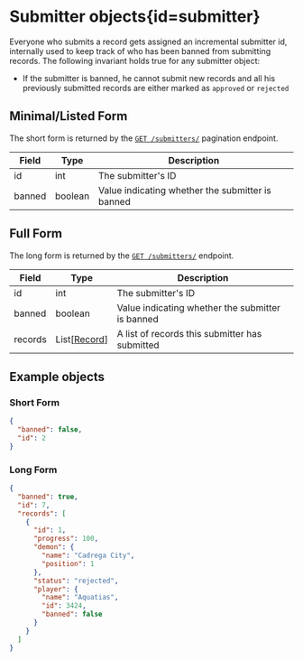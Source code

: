 <div class='panel fade js-scroll-anim' data-anim='fade'>

# Submitter objects{id=submitter}

Everyone who submits a record gets assigned an incremental submitter id, internally used to keep track of who has been banned from submitting records. The following invariant holds true for any submitter object:

- If the submitter is banned, he cannot submit new records and all his previously submitted records are either marked as `approved` or `rejected`

## Minimal/Listed Form

The short form is returned by the [`GET /submitters/`](/documentation/submitter/#submitter-listing) pagination endpoint.

| Field  | Type    | Description                                      |
| ------ | ------- | ------------------------------------------------ |
| id     | int     | The submitter's ID                               |
| banned | boolean | Value indicating whether the submitter is banned |

## Full Form

The long form is returned by the [`GET /submitters/`](/documentation/submitter/#submitter-retrieval) endpoint.

| Field   | Type                    | Description                                      |
| ------- | ----------------------- | ------------------------------------------------ |
| id      | int                     | The submitter's ID                               |
| banned  | boolean                 | Value indicating whether the submitter is banned |
| records | List[[Record](#record)] | A list of records this submitter has submitted   |

## Example objects

### Short Form

```json
{
  "banned": false,
  "id": 2
}
```

### Long Form

```json
{
  "banned": true,
  "id": 7,
  "records": [
    {
      "id": 1,
      "progress": 100,
      "demon": {
        "name": "Cadrega City",
        "position": 1
      },
      "status": "rejected",
      "player": {
        "name": "Aquatias",
        "id": 3424,
        "banned": false
      }
    }
  ]
}
```

</div>
